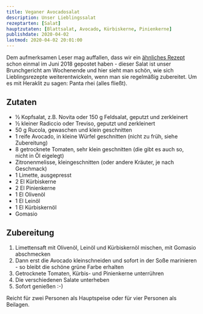 ```yaml
---
title: Veganer Avocadosalat
description: Unser Lieblingssalat
rezeptarten: [Salat]
hauptzutaten: [Blattsalat, Avocado, Kürbiskerne, Pinienkerne]
publishdate: 2020-04-02
lastmod: 2020-04-02 20:01:00
---
```


Dem aufmerksamen Leser mag auffallen, dass wir ein [ähnliches Rezept][1] schon einmal im Juni 2018 gepostet haben - dieser Salat ist unser Brunchgericht am Wochenende und hier sieht man schön, wie sich Lieblingsrezepte weiterentwickeln, wenn man sie regelmäßig zubereitet. Um es mit Heraklit zu sagen: Panta rhei (alles fließt). 


## Zutaten

- ½ Kopfsalat, z.B. Novita oder 150 g Feldsalat, geputzt und zerkleinert
- ½ kleiner Radiccio oder Treviso, geputzt und zerkleinert
- 50 g Rucola, gewaschen und klein geschnitten
- 1 reife Avocado, in kleine Würfel geschnitten (nicht zu früh, siehe Zubereitung)
- 8 getrocknete Tomaten, sehr klein geschnitten (die gibt es auch so, nicht in Öl eigelegt)
- Zitronenmelisse, kleingeschnitten (oder andere Kräuter, je nach Geschmack)
- 1 Limette, ausgepresst
- 2 El Kürbiskerne
- 2 El Pinienkerne
- 1 El Olivenöl
- 1 El Leinöl
- 1 El Kürbiskernöl
- Gomasio


## Zubereitung

1. Limettensaft mit Olivenöl, Leinöl und Kürbiskernöl mischen, mit Gomasio abschmecken
2. Dann erst die Avocado kleinschneiden und sofort in der Soße marinieren - so bleibt die schöne grüne Farbe erhalten
3. Getrocknete Tomaten, Kürbis- und Pinienkerne unterrühren
4. Die verschiedenen Salate unterheben
5. Sofort genießen :-)

Reicht für zwei Personen als Hauptspeise oder für vier Personen als Beilagen. 

[1]: /rezepte/avocado-schafskaese-salat/


